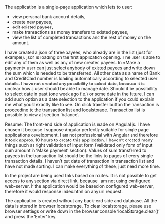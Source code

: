 The application is a single-page application which lets to user: 
- view personal bank account details, 
- create new payees, 
- edit existed payees, 
- make transactions as money transfers to existed payees,
- view the list of completed transactions and the rest of money on the amount.

I have created a json of three payees, who already are in the list (just for example). json is loading on the first application opening. 
The user is able to edit any of them as well as any of new created payees. In «Make a payment» user can just select anybody of existed payees and write down the sum which is needed to be transferred. All other data as a name of Bank and CreditCard number is loading automatically according to selected user details. I have not created any possibility to select date, because it is unclear how a user should be able to manage date. Should it be possibillity to select date in past (one week ago f.e.) or some date in the future. I can add such option as a date selection to the application if you could explain me what you’d exactly like to see.
On click transfer button the transaction is proceeding to the transaction list and localstorage. Transaction list is possible to view at section ‘balance’.

Resume:
The front-end side of application is made on Angulal js. I have chosen it because I suppose Angular perfectly suitable for single page applications development.
I am not professional with Angular and therefore it took approx. 10 hours to create this application.
I haven’t created many things such as right validation of input form (Validated only form of input sum amount in ‘Make payment’ section).
Values of sum transferred to payees in the transaction list should be the links to pages of every single transaction details.
I haven’t put date of transaction in transaction list and have not made sorting. I can make everything of these, just need more time.  

In the project are being used links based on routes. It is not possible to get access to any section via direct link, because I am not using configured web-server. If the application would be based on configured web-server, therefore it would response index.html on any url request. 

The application is created without any back-end side and database. All the data is stored in browser localstorage. To clear localstorage, please use browser settings or write down in the browser console ‘localStorage.clear()’ and press the ‘Enter’ key. 
